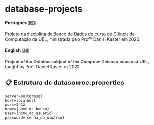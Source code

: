 # database-projects

#### Português :brazil:
Projeto da disciplina de Banco de Dados do curso de Ciência da Computação da UEL, ministrada pelo Profº Daniel Kaster em 2020.

#### English :us:
Project of the Databse subject of the Computer Science course at UEL, taught by Prof. Daniel Kaster in 2020.


## 📋 Estrutura do datasource.properties
    server=postgresql
    host=localhost
    port=5432
    name={nome_do_banco}
    user={nome_do_usuário}
    password={senha_do_usuário}
